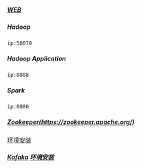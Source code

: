 
##### <a href="https://developer.mozilla.org/zh-CN/docs/Web">WEB</a>

##### Hadoop
```
ip:50070
```
##### Hadoop Application
```
ip:8088
```
##### Spark
```
ip:8080
```

##### <a target="_blank" href="https://kafka.apache.org/">Zookeeper</a>(https://zookeeper.apache.org/)
<a target="_blank" href="https://note.youdao.com/ynoteshare1/index.html?id=40d2eb78cbed2e69890fa6edd911f102&type=notebook#/5AF11C787E6544E09C60175ACB8BCB3E">环境安装</a>


##### <a target="_blank" href="https://kafka.apache.org/">Kafaka</a> <a target="_blank" href="https://note.youdao.com/ynoteshare1/index.html?id=40d2eb78cbed2e69890fa6edd911f102&type=notebook#/50794958394B442C8E31C6D649ECA914">环境安装</a>


